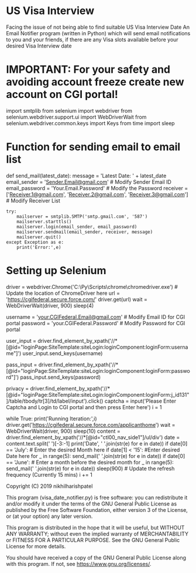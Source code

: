 # US Visa Interview
Facing the issue of not being able to find suitable US Visa Interview Date
An Email Notifier program (written in Python) which will send email notifications to you and your friends, if there are any Visa slots available before your desired Visa Interview date
 
  
   
    
    
# IMPORTANT: For your safety and avoiding account freeze create new account on CGI portal!

import smtplib
from selenium import webdriver
from selenium.webdriver.support.ui import WebDriverWait
from selenium.webdriver.common.keys import Keys
from time import sleep

# Function for sending email to email list
def send_mail(latest_date):
    message = 'Latest Date: ' + latest_date
    email_sender = 'Sender.Email@gmail.com' # Modify Sender Email ID
	email_password = 'Your.Email.Password' # Modify the Password
    receiver = ['Receiver.1@gmail.com', 'Receiver.2@gmail.com', 'Receiver.3@gmail.com'] # Modify Receiver List

    try:
        mailserver = smtplib.SMTP('smtp.gmail.com', '587')
        mailserver.starttls()
        mailserver.login(email_sender, email_password)
        mailserver.sendmail(email_sender, receiver, message)
        mailserver.quit()
    except Exception as e:
        print('Error:',e)


# Setting up Selenium
driver = webdriver.Chrome('C:\\Py\\Scripts\\chrome\\chromedriver.exe') # Update the location of ChromeDriver here
url = 'https://cgifederal.secure.force.com/'
driver.get(url)
wait = WebDriverWait(driver, 900)
sleep(4)

username = 'your.CGIFederal.Email@gmail.com' # Modify Email ID for CGI portal
password = 'your.CGIFederal.Password' # Modify Password for CGI portal

user_input = driver.find_element_by_xpath('//*[@id="loginPage:SiteTemplate:siteLogin:loginComponent:loginForm:username"]')
user_input.send_keys(username)

pass_input = driver.find_element_by_xpath('//*[@id="loginPage:SiteTemplate:siteLogin:loginComponent:loginForm:password"]')
pass_input.send_keys(password)

privacy = driver.find_element_by_xpath('//*[@id="loginPage:SiteTemplate:siteLogin:loginComponent:loginForm:j_id131"]/table/tbody/tr[3]/td/label/input').click()
captcha = input('Please Enter Captcha and Login to CGI portal and then press Enter here')
i = 1

while True:
    print('Running Iteration:',i)
    driver.get('https://cgifederal.secure.force.com/applicanthome')
    wait = WebDriverWait(driver, 900)
    sleep(10)
    content = driver.find_element_by_xpath('//*[@id="ctl00_nav_side1"]/ul/div')
    date = content.text.split(' ')[-3:-1]
    print('Date', ' '.join(str(e) for e in date))
    if date[0] == 'July': # Enter the desired Month here
        if date[1] < '15': #Enter desired Date here
            for _ in range(5):
                send_mail(' '.join(str(e) for e in date))
    if date[0] == 'June': # Enter a month before the desired month
            for _ in range(5):
                send_mail(' '.join(str(e) for e in date))
    sleep(900) # Update the refresh frequency (Currently 15 mins)
    i += 1
 
 
 
Copyright (C) 2019 nikhilharishpatel

This program (visa_date_notifier.py) is free software: you can redistribute it and/or modify
it under the terms of the GNU General Public License as published by
the Free Software Foundation, either version 3 of the License, or
(at your option) any later version.

This program is distributed in the hope that it will be useful,
but WITHOUT ANY WARRANTY; without even the implied warranty of
MERCHANTABILITY or FITNESS FOR A PARTICULAR PURPOSE.  See the
GNU General Public License for more details.

You should have received a copy of the GNU General Public License
along with this program.  If not, see <https://www.gnu.org/licenses/>.
